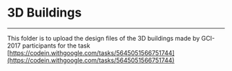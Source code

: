 
# 3D Buildings
---
This folder is to upload the design files of the 3D buildings made by GCI-2017 participants for the task [https://codein.withgoogle.com/tasks/5645051566751744](https://codein.withgoogle.com/tasks/5645051566751744)
